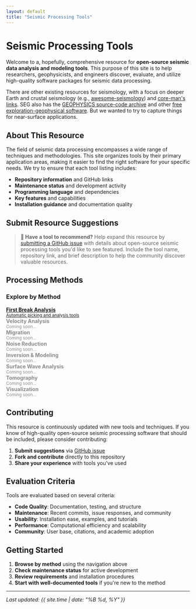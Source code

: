 ```yaml
---
layout: default
title: "Seismic Processing Tools"
---
```


# Seismic Processing Tools

Welcome to a, hopefully, comprehensive resource for **open-source seismic data analysis and modeling tools**. This purpose of this site is to help researchers, geophysicists, and engineers discover, evaluate, and utilize high-quality software packages for seismic data processing. 

There are other existing resources for seismology, with a focus on deeper Earth and crustal seismology (e.g., [awesome-seismology](https://github.com/schipp/awesome-seismology)) and [core-man's links](https://core-man.github.io/link/post/codes/#synthetic-seismograms). SEG also has the [GEOPHYSICS source-code archive](https://wiki.seg.org/wiki/Software:GEOPHYSICS_source-code_archive) and other [free exploration-geophysical software](https://wiki.seg.org/wiki/Software:Home_page). But we wanted to try to capture things for near-surface applications. 

## About This Resource

The field of seismic data processing encompasses a wide range of techniques and methodologies. This site organizes tools by their primary application areas, making it easier to find the right software for your specific needs. We try to ensure that each tool listing includes:

- **Repository information** and GitHub links
- **Maintenance status** and development activity
- **Programming language** and dependencies
- **Key features** and capabilities
- **Installation guidance** and documentation quality

## Submit Resource Suggestions

> **📝 Have a tool to recommend?** Help expand this resource by [submitting a GitHub issue](https://github.com/dylanmikesell/seismic-software/issues/new) with details about open-source seismic processing tools you'd like to see featured. Include the tool name, repository link, and brief description to help the community discover valuable resources.

## Processing Methods

<div class="method-nav">
  <h3>Explore by Method</h3>
  <div class="method-grid">
    <a href="{{ '/first-break-analysis/' | relative_url }}" class="method-link">
      <strong>First Break Analysis</strong><br>
      <small>Automatic picking and analysis tools</small>
    </a>
    <div class="method-link" style="opacity: 0.5; cursor: not-allowed;">
      <strong>Velocity Analysis</strong><br>
      <small>Coming soon...</small>
    </div>
    <div class="method-link" style="opacity: 0.5; cursor: not-allowed;">
      <strong>Migration</strong><br>
      <small>Coming soon...</small>
    </div>
    <div class="method-link" style="opacity: 0.5; cursor: not-allowed;">
      <strong>Noise Reduction</strong><br>
      <small>Coming soon...</small>
    </div>
    <div class="method-link" style="opacity: 0.5; cursor: not-allowed;">
      <strong>Inversion & Modeling</strong><br>
      <small>Coming soon...</small>
    </div>
    <div class="method-link" style="opacity: 0.5; cursor: not-allowed;">
      <strong>Surface Wave Analysis</strong><br>
      <small>Coming soon...</small>
    </div>
    <div class="method-link" style="opacity: 0.5; cursor: not-allowed;">
      <strong>Tomography</strong><br>
      <small>Coming soon...</small>
    </div>
    <div class="method-link" style="opacity: 0.5; cursor: not-allowed;">
      <strong>Visualization</strong><br>
      <small>Coming soon...</small>
    </div>
  </div>
</div>

## Contributing

This resource is continuously updated with new tools and techniques. If you know of high-quality open-source seismic processing software that should be included, please consider contributing:

1. **Submit suggestions** via [GitHub issue](https://github.com/dylanmikesell/seismic-software/issues/new)
2. **Fork and contribute** directly to this repository
3. **Share your experience** with tools you've used

## Evaluation Criteria

Tools are evaluated based on several criteria:

- **Code Quality**: Documentation, testing, and structure
- **Maintenance**: Recent commits, issue responses, and community
- **Usability**: Installation ease, examples, and tutorials
- **Performance**: Computational efficiency and scalability
- **Community**: User base, citations, and academic adoption

## Getting Started

1. **Browse by method** using the navigation above
2. **Check maintenance status** for active development
3. **Review requirements** and installation procedures
4. **Start with well-documented tools** if you're new to the method

---

*Last updated: {{ site.time | date: "%B %d, %Y" }}*
